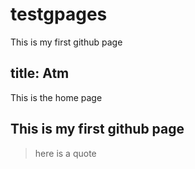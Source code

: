 # testgpages

This is my first github page

title: Atm
---

This is the home page

## This is my first github page

>here is a quote

